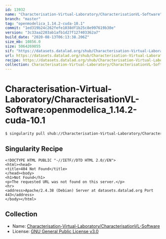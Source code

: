 ```yaml
---
id: 13932
name: "Characterisation-Virtual-Laboratory/CharacterisationVL-Software"
branch: "master"
tag: "openmodelica_1.14.2-cuda-10.1"
commit: "1ed319b24c262fefe1038df1b25c8e997619b30e"
version: "3c33aa2203ab1afb1d27f127403362a7"
build_date: "2020-08-13T06:13:38.206Z"
size_mb: 10856.0
size: 5064269855
sif: "https://datasets.datalad.org/shub/Characterisation-Virtual-Laboratory/CharacterisationVL-Software/openmodelica_1.14.2-cuda-10.1/2020-08-13-1ed319b2-3c33aa22/3c33aa2203ab1afb1d27f127403362a7.sif"
url: https://datasets.datalad.org/shub/Characterisation-Virtual-Laboratory/CharacterisationVL-Software/openmodelica_1.14.2-cuda-10.1/2020-08-13-1ed319b2-3c33aa22/
recipe: https://datasets.datalad.org/shub/Characterisation-Virtual-Laboratory/CharacterisationVL-Software/openmodelica_1.14.2-cuda-10.1/2020-08-13-1ed319b2-3c33aa22/Singularity
collection: Characterisation-Virtual-Laboratory/CharacterisationVL-Software
---
```


# Characterisation-Virtual-Laboratory/CharacterisationVL-Software:openmodelica_1.14.2-cuda-10.1

```bash
$ singularity pull shub://Characterisation-Virtual-Laboratory/CharacterisationVL-Software:openmodelica_1.14.2-cuda-10.1
```

## Singularity Recipe

```singularity
<!DOCTYPE HTML PUBLIC "-//IETF//DTD HTML 2.0//EN">
<html><head>
<title>404 Not Found</title>
</head><body>
<h1>Not Found</h1>
<p>The requested URL was not found on this server.</p>
<hr>
<address>Apache/2.4.38 (Debian) Server at datasets.datalad.org Port 443</address>
</body></html>
```

## Collection

 - Name: [Characterisation-Virtual-Laboratory/CharacterisationVL-Software](https://github.com/Characterisation-Virtual-Laboratory/CharacterisationVL-Software)
 - License: [GNU General Public License v3.0](https://api.github.com/licenses/gpl-3.0)


